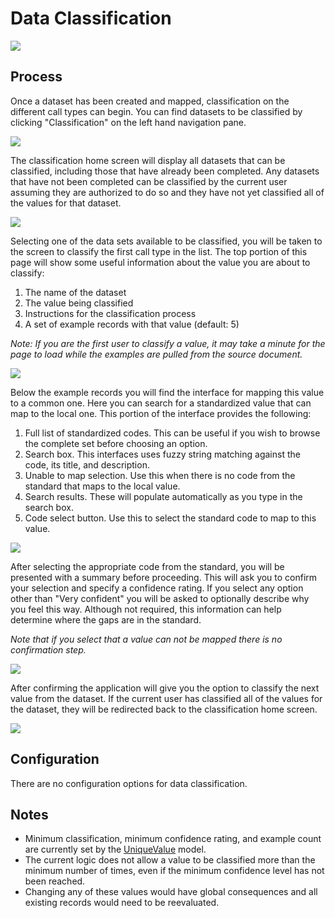 # Data Classification

![][diagram]

## Process

Once a dataset has been created and mapped, classification on the different call
types can begin. You can find datasets to be classified by clicking
"Classification" on the left hand navigation pane.

![][navigation-classification]

The classification home screen will display all datasets that can be classified,
including those that have already been completed. Any datasets that have not
been completed can be classified by the current user assuming they are authorized
to do so and they have not yet classified all of the values for that dataset.

![][classification-home]

Selecting one of the data sets available to be classified, you will be taken to
the screen to classify the first call type in the list. The top portion of this
page will show some useful information about the value you are about to
classify:

1. The name of the dataset
2. The value being classified
3. Instructions for the classification process
4. A set of example records with that value (default: 5)

_Note: If you are the first user to classify a value, it may take a minute for
the page to load while the examples are pulled from the source document._

![][classification-value]

Below the example records you will find the interface for mapping this value to a
common one. Here you can search for a standardized value that can map to the
local one. This portion of the interface provides the following:

1. Full list of standardized codes. This can be useful if you wish to browse the
   complete set before choosing an option.
2. Search box. This interfaces uses fuzzy string matching against the code, its
   title, and description.
3. Unable to map selection. Use this when there is no code from the standard
   that maps to the local value.
4. Search results. These will populate automatically as you type in the search
   box.
5. Code select button. Use this to select the standard code to map to this
   value.

![][classification-search]

After selecting the appropriate code from the standard, you will be presented
with a summary before proceeding. This will ask you to confirm your selection and
specify a confidence rating. If you select any option other than "Very confident"
you will be asked to optionally describe why you feel this way. Although not
required, this information can help determine where the gaps are in the
standard.

_Note that if you select that a value can not be mapped there is no confirmation
step._

![][classification-confirm]

After confirming the application will give you the option to classify the next
value from the dataset. If the current user has classified all of the values for
the dataset, they will be redirected back to the classification home screen.

![][classification-success]

## Configuration

There are no configuration options for data classification.

## Notes

* Minimum classification, minimum confidence rating, and example count are
  currently set by the [UniqueValue][unique-value] model.
* The current logic does not allow a value to be classified more than the
  minimum number of times, even if the minimum confidence level has not been
  reached.
* Changing any of these values would have global consequences and all existing
  records would need to be reevaluated.

[diagram]: https://lucid.app/publicSegments/view/a1ba5d84-9ca8-427c-bc80-1f84f87d96b6/image.png
[navigation-classification]: assets/navigation-classification.png
[classification-home]: assets/classidication-home.png
[classification-value]: assets/classification-value.png
[classification-search]: assets/classification-search.png
[classification-confirm]: assets/classification-confirm.png
[classification-success]: assets/classification-success.png
[unique-value]: ../app/models/unique_value.rb
